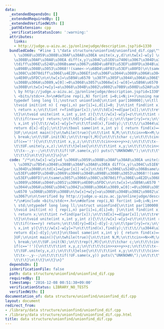 ```yaml
---
data:
  _extendedDependsOn: []
  _extendedRequiredBy: []
  _extendedVerifiedWith: []
  _pathExtension: cpp
  _verificationStatusIcon: ':warning:'
  attributes:
    links:
    - http://judge.u-aizu.ac.jp/onlinejudge/description.jsp?id=1330
  bundledCode: "#line 1 \"data structure/unionfind/unionfind_dif.cpp\"\n/*\n\tw[x]-w[y]=d\
    \ \u3068\u3059\u308B\u30AF\u30A8\u30EA unite(x,y,d)\n\tw[x]-w[y] \u3092\u7B54\u3048\
    \u308B\u30AF\u30A8\u30EA diff(x,y)\u304C\u51E6\u7406\u3067\u304D\u308B\n\td[x]=w[par[x]]-w[x]\n\
    \tdiff\u306E\u524D\u306Bsame\u3067\u6BD4\u8F03\u53EF\u80FD\u304B\u3069\u3046\u304B\
    \u898B\u308B\u3053\u3068!!(same<->\u6BD4\u8F03\u53EF\u80FD)\n\tsame\u3057\u3066\
    \u308C\u3070diff\u306E\u4E2D\u306Efind\u306F\u3044\u3089\u306A\u3044\u3051\u3069\
    \u4E00\u5FDC\n\n\tw[x]=\u5B9A\u6570 \u307F\u305F\u3044\u306A\u306E\u304C\u3042\
    \u308B\u306A\u3089,w[0]:=0\u3068\u3057\u3066w[x]-w[0]=\u5B9A\u6570 \u306B\u3059\
    \u308B\n\tw[x]+w[y]=a\u3068\u304B\u3082\u9802\u70B9\u500D\u52A0\u3067\n\n\tverified\
    \ by http://judge.u-aizu.ac.jp/onlinejudge/description.jsp?id=1330\n*/\n#include\
    \ <bits/stdc++.h>\n#define rep(i,N) for(int i=0;i<N;i++)\nusing namespace std;\n\
    typedef long long ll;\nstruct unionfind{\n\tint par[100000];\n\tll d[100000];\n\
    \tvoid init(int n) { rep(i,n) par[i]=i,d[i]=0; }\n\tint find(int x){\n\t\tif(x==par[x])\
    \ return x;\n\t\tint r=find(par[x]);\n\t\td[x]+=d[par[x]];\n\t\treturn par[x]=r;\n\
    \t}\n\tvoid unite(int x,int y,int z){\t\t//w[x]-w[y]=z\t\n\t\tint rx=find(x),ry=find(y);\n\
    \t\tif(rx==ry) return;\n\t\td[ry]=d[x]-d[y]-z;\n\t\tpar[ry]=rx;\n\t}\n\tint diff(int\
    \ x,int y){\t\t//w[x]-w[y]=?\n\t\tfind(x),find(y);\t\t\t//\u3044\u308B!!\n\t\t\
    return d[x]-d[y];\n\t}\n\tbool same(int x,int y) { return find(x)==find(y); }\n\
    }UF;\n\nint main(){\n\twhile(true){\n\t\tint N,M;\n\t\tcin>>N>>M;\n\t\tif(N==0)\
    \ break;\n\t\tUF.init(N);\n\t\trep(t,M){\n\t\t\tchar c;\n\t\t\tcin>>c;\n\t\t\t\
    if(c=='!'){\n\t\t\t\tint x,y,z;\n\t\t\t\tcin>>x>>y>>z;\n\t\t\t\tx--,y--;\n\t\t\
    \t\tUF.unite(y,x,z);\n\t\t\t}else{\n\t\t\t\tint x,y;\n\t\t\t\tcin>>x>>y;\n\t\t\
    \t\tx--,y--;\n\t\t\t\tif(!UF.same(x,y)) puts(\"UNKNOWN\");\n\t\t\t\telse cout<<UF.diff(y,x)<<endl;\n\
    \t\t\t}\n\t\t}\n\t}\n}\n"
  code: "/*\n\tw[x]-w[y]=d \u3068\u3059\u308B\u30AF\u30A8\u30EA unite(x,y,d)\n\tw[x]-w[y]\
    \ \u3092\u7B54\u3048\u308B\u30AF\u30A8\u30EA diff(x,y)\u304C\u51E6\u7406\u3067\
    \u304D\u308B\n\td[x]=w[par[x]]-w[x]\n\tdiff\u306E\u524D\u306Bsame\u3067\u6BD4\u8F03\
    \u53EF\u80FD\u304B\u3069\u3046\u304B\u898B\u308B\u3053\u3068!!(same<->\u6BD4\u8F03\
    \u53EF\u80FD)\n\tsame\u3057\u3066\u308C\u3070diff\u306E\u4E2D\u306Efind\u306F\u3044\
    \u3089\u306A\u3044\u3051\u3069\u4E00\u5FDC\n\n\tw[x]=\u5B9A\u6570 \u307F\u305F\
    \u3044\u306A\u306E\u304C\u3042\u308B\u306A\u3089,w[0]:=0\u3068\u3057\u3066w[x]-w[0]=\u5B9A\
    \u6570 \u306B\u3059\u308B\n\tw[x]+w[y]=a\u3068\u304B\u3082\u9802\u70B9\u500D\u52A0\
    \u3067\n\n\tverified by http://judge.u-aizu.ac.jp/onlinejudge/description.jsp?id=1330\n\
    */\n#include <bits/stdc++.h>\n#define rep(i,N) for(int i=0;i<N;i++)\nusing namespace\
    \ std;\ntypedef long long ll;\nstruct unionfind{\n\tint par[100000];\n\tll d[100000];\n\
    \tvoid init(int n) { rep(i,n) par[i]=i,d[i]=0; }\n\tint find(int x){\n\t\tif(x==par[x])\
    \ return x;\n\t\tint r=find(par[x]);\n\t\td[x]+=d[par[x]];\n\t\treturn par[x]=r;\n\
    \t}\n\tvoid unite(int x,int y,int z){\t\t//w[x]-w[y]=z\t\n\t\tint rx=find(x),ry=find(y);\n\
    \t\tif(rx==ry) return;\n\t\td[ry]=d[x]-d[y]-z;\n\t\tpar[ry]=rx;\n\t}\n\tint diff(int\
    \ x,int y){\t\t//w[x]-w[y]=?\n\t\tfind(x),find(y);\t\t\t//\u3044\u308B!!\n\t\t\
    return d[x]-d[y];\n\t}\n\tbool same(int x,int y) { return find(x)==find(y); }\n\
    }UF;\n\nint main(){\n\twhile(true){\n\t\tint N,M;\n\t\tcin>>N>>M;\n\t\tif(N==0)\
    \ break;\n\t\tUF.init(N);\n\t\trep(t,M){\n\t\t\tchar c;\n\t\t\tcin>>c;\n\t\t\t\
    if(c=='!'){\n\t\t\t\tint x,y,z;\n\t\t\t\tcin>>x>>y>>z;\n\t\t\t\tx--,y--;\n\t\t\
    \t\tUF.unite(y,x,z);\n\t\t\t}else{\n\t\t\t\tint x,y;\n\t\t\t\tcin>>x>>y;\n\t\t\
    \t\tx--,y--;\n\t\t\t\tif(!UF.same(x,y)) puts(\"UNKNOWN\");\n\t\t\t\telse cout<<UF.diff(y,x)<<endl;\n\
    \t\t\t}\n\t\t}\n\t}\n}"
  dependsOn: []
  isVerificationFile: false
  path: data structure/unionfind/unionfind_dif.cpp
  requiredBy: []
  timestamp: '2016-12-08 00:51:38+09:00'
  verificationStatus: LIBRARY_NO_TESTS
  verifiedWith: []
documentation_of: data structure/unionfind/unionfind_dif.cpp
layout: document
redirect_from:
- /library/data structure/unionfind/unionfind_dif.cpp
- /library/data structure/unionfind/unionfind_dif.cpp.html
title: data structure/unionfind/unionfind_dif.cpp
---
```

